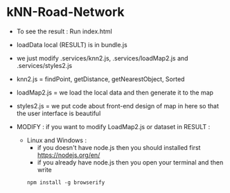 # kNN-Road-Network

* To see the result : Run index.html

* loadData local  (RESULT) is in bundle.js

* we just modify .services/knn2.js, .services/loadMap2.js and .services/styles2.js

* knn2.js = findPoint, getDistance, getNearestObject, Sorted
* loadMap2.js = we load the local data and then generate it to the map
* styles2.js = we put code about front-end design of map in here so that the user interface is beautiful

* MODIFY : if you want to modify LoadMap2.js or dataset in RESULT : 
    * Linux and Windows :
        - if you doesn't have node.js then you should installed first https://nodejs.org/en/ 
        - if you already have node.js then you open your terminal and then write 
        ```
        npm install -g browserify
        ```
